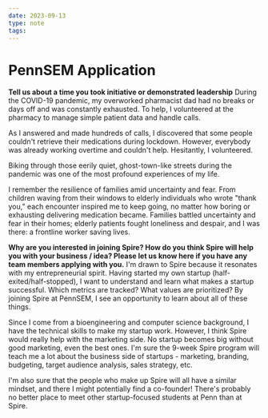 ```yaml
---
date: 2023-09-13
type: note
tags: 
---
```

# PennSEM Application

**Tell us about a time you took initiative or demonstrated leadership**
During the COVID-19 pandemic, my overworked pharmacist dad had no breaks or days off and was constantly exhausted. To help, I volunteered at the pharmacy to manage simple patient data and handle calls.

As I answered and made hundreds of calls, I discovered that some people couldn't retrieve their medications during lockdown. However, everybody was already working overtime and couldn't help. Hesitantly, I volunteered.

Biking through those eerily quiet, ghost-town-like streets during the pandemic was one of the most profound experiences of my life.

I remember the resilience of families amid uncertainty and fear. From children waving from their windows to elderly individuals who wrote "thank you," each encounter inspired me to keep going, no matter how boring or exhausting delivering medication became. Families battled uncertainty and fear in their homes; elderly patients fought loneliness and despair, and I was there: a frontline worker saving lives.

**Why are you interested in joining Spire? How do you think Spire will help you with your business / idea? Please let us know here if you have any team members applying with you.**
I'm drawn to Spire because it resonates with my entrepreneurial spirit. Having started my own startup (half-exited/half-stopped), I want to understand and learn what makes a startup successful. Which metrics are tracked? What values are prioritized? By joining Spire at PennSEM, I see an opportunity to learn about all of these things.

Since I come from a bioengineering and computer science background, I have the technical skills to make my startup work. However, I think Spire would really help with the marketing side. No startup becomes big without good marketing, even the best ones. I'm sure the 9-week Spire program will teach me a lot about the business side of startups - marketing, branding, budgeting, target audience analysis, sales strategy, etc.

I'm also sure that the people who make up Spire will all have a similar mindset, and there I might potentially find a co-founder! There's probably no better place to meet other startup-focused students at Penn than at Spire.





